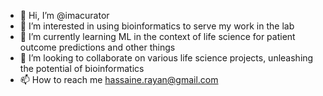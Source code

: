 - 👋 Hi, I’m @imacurator
- 👀 I’m interested in using bioinformatics to serve my work in the lab
- 🌱 I’m currently learning ML in the context of life science for patient outcome predictions and other things
- 💞️ I’m looking to collaborate on various life science projects, unleashing the potential of bioinformatics
- 📫 How to reach me hassaine.rayan@gmail.com

<!---
imacurator/imacurator is a ✨ special ✨ repository because its `README.md` (this file) appears on your GitHub profile.
You can click the Preview link to take a look at your changes.
--->
